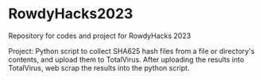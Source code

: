 # RowdyHacks2023
Repository for codes and project for RowdyHacks 2023


Project: Python script to collect SHA625 hash files from a file or directory's contents, and upload them to TotalVirus. 
            After uploading the results into TotalVirus, web scrap the results into the python script. 
